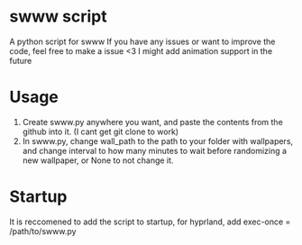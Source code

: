 # swww script
A python script for swww
If you have any issues or want to improve the code, feel free to make a issue <3
I might add animation support in the future

# Usage
1. Create swww.py anywhere you want, and paste the contents from the github into it. (I cant get git clone to work)
2. In swww.py, change wall_path to the path to your folder with wallpapers, and change interval to how many minutes to wait before randomizing a new wallpaper, or None to not change it.

# Startup
It is reccomened to add the script to startup, for hyprland, add exec-once = /path/to/swww.py


